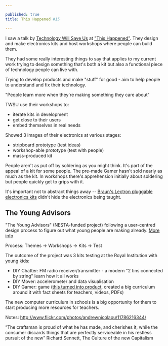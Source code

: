 ```yaml
---

published: true
title: This Happened #15

---
```


I saw a talk by [Technology Will Save Us](http://technologywillsaveus.org/about/) at ["This Happened"](http://www.thishappened.org/events/london-15). They design and make electronics kits and host workshops where people can build them. 

They had some really interesting things to say that applies to my current work trying to design something that's both a kit but also a functional piece of technology people can live with.

Trying to develop products and make "stuff" for good - aim to help people to understand and fix their technology.

"People learn more when they're making something they care about"

TWSU use their workshops to:
- iterate kits in development
- get close to their users
- embed themselves in real needs

Showed 3 images of their electronics at various stages:
- stripboard prototype (test ideas)
- workshop-able prototype (test with people)
- mass-produced kit

People aren't as put off by soldering as you might think. It's part of the appeal of a kit for some people. The pre-made Gamer  hasn't sold nearly as much as the kit. In workshops there's apprehension initially about soldering but people quickly get to grips with it.

It's important not to abstract things away -- [Braun's Lectron pluggable electronics kits](http://makezine.com/2011/12/08/the-braun-lectron-system-retro-circuit-dominoes/) didn't hide the electronics being taught.

## The Young Advisors
"The Young Advisors" (NESTA-funded project) following a user-centred design process to figure out what young people are making already. [More info](http://technologywillsaveus.org/2013/07/digital-makers-fund-research-poster/)

Process: Themes -> Workshops -> Kits -> Test 

The outcome of the project was 3 kits testing at the Royal Institution with young kids:
- DIY Chatter:
FM radio receiver/transmitter - a modern "2 tins connected by string" learn how it all works
- DIY Mover:
accelerometer and data visualisation
- DIY Gamer:
game ([this turned into product](http://technologywillsaveus.org/resources/diy-gamer/), created a big curriculum around it with fact sheets for teachers, videos, PDFs)

The new computer curriculum in schools is a big opportunity for them to start producing more resources for teachers.

Notes: http://www.flickr.com/photos/andrewnicolaou/11786216344/

“The craftsman is proud of what he has made, and cherishes it, while the consumer discards things that are perfectly serviceable in his restless pursuit of the new”
Richard Sennett, The Culture of the new Capitalism

